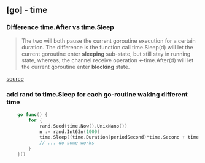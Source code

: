 ## [go] - time


### Difference time.After vs time.Sleep

> The two will both pause the current goroutine execution for a certain duration. The difference is the function call time.Sleep(d) will let the current goroutine enter **sleeping** sub-state, but still stay in running state, whereas, the channel receive operation <-time.After(d) will let the current goroutine enter **blocking** state.

[source](https://go101.org/article/unofficial-faq.html#time-sleep-after)

### add rand to time.Sleep for each go-routine waking different time

```go
	go func() {
		for {
            rand.Seed(time.Now().UnixNano())
            n := rand.Int63n(1000)
            time.Sleep((time.Duration(periodSecond)*time.Second + time.Duration(n)))
            // ... do some works
        }
    }()

```